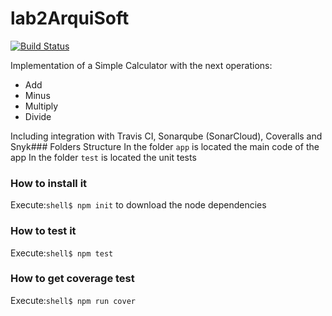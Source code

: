 # lab2ArquiSoft

[![Build Status](https://app.travis-ci.com/JhonierCordoba/lab2ArquiSoft.svg?branch=main)](https://app.travis-ci.com/JhonierCordoba/lab2ArquiSoft)

Implementation of a Simple Calculator with the next operations:
* Add
* Minus
* Multiply
* Divide

Including integration with Travis CI, Sonarqube (SonarCloud), Coveralls and Snyk### Folders Structure
In the folder `app` is located the main code of the app
In the folder `test` is located the unit tests
### How to install it 
Execute:```shell$ npm init```
to download the node dependencies
### How to test it 
Execute:```shell$ npm test```
### How to get coverage test 
Execute:```shell$ npm run cover```
